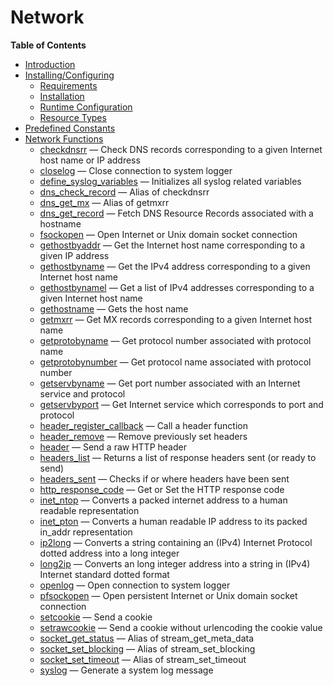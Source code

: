 Network
=======

**Table of Contents**

-   [Introduction](/intro/network.html)
-   [Installing/Configuring](/network/setup.html)
    -   [Requirements](/network/setup.html#Requirements)
    -   [Installation](/network/setup.html#Installation)
    -   [Runtime
        Configuration](/network/setup.html#Runtime%20Configuration)
    -   [Resource Types](/network/setup.html#Resource%20Types)
-   [Predefined Constants](/network/constants.html)
-   [Network Functions](/ref/network.html)
    -   [checkdnsrr](/ref/network.html#checkdnsrr) — Check DNS records
        corresponding to a given Internet host name or IP address
    -   [closelog](/ref/network.html#closelog) — Close connection to
        system logger
    -   [define\_syslog\_variables](/ref/network.html#define_syslog_variables)
        — Initializes all syslog related variables
    -   [dns\_check\_record](/ref/network.html#dns_check_record) — Alias
        of checkdnsrr
    -   [dns\_get\_mx](/ref/network.html#dns_get_mx) — Alias of getmxrr
    -   [dns\_get\_record](/ref/network.html#dns_get_record) — Fetch DNS
        Resource Records associated with a hostname
    -   [fsockopen](/ref/network.html#fsockopen) — Open Internet or Unix
        domain socket connection
    -   [gethostbyaddr](/ref/network.html#gethostbyaddr) — Get the
        Internet host name corresponding to a given IP address
    -   [gethostbyname](/ref/network.html#gethostbyname) — Get the IPv4
        address corresponding to a given Internet host name
    -   [gethostbynamel](/ref/network.html#gethostbynamel) — Get a list
        of IPv4 addresses corresponding to a given Internet host name
    -   [gethostname](/ref/network.html#gethostname) — Gets the host
        name
    -   [getmxrr](/ref/network.html#getmxrr) — Get MX records
        corresponding to a given Internet host name
    -   [getprotobyname](/ref/network.html#getprotobyname) — Get
        protocol number associated with protocol name
    -   [getprotobynumber](/ref/network.html#getprotobynumber) — Get
        protocol name associated with protocol number
    -   [getservbyname](/ref/network.html#getservbyname) — Get port
        number associated with an Internet service and protocol
    -   [getservbyport](/ref/network.html#getservbyport) — Get Internet
        service which corresponds to port and protocol
    -   [header\_register\_callback](/ref/network.html#header_register_callback)
        — Call a header function
    -   [header\_remove](/ref/network.html#header_remove) — Remove
        previously set headers
    -   [header](/ref/network.html#header) — Send a raw HTTP header
    -   [headers\_list](/ref/network.html#headers_list) — Returns a list
        of response headers sent (or ready to send)
    -   [headers\_sent](/ref/network.html#headers_sent) — Checks if or
        where headers have been sent
    -   [http\_response\_code](/ref/network.html#http_response_code) —
        Get or Set the HTTP response code
    -   [inet\_ntop](/ref/network.html#inet_ntop) — Converts a packed
        internet address to a human readable representation
    -   [inet\_pton](/ref/network.html#inet_pton) — Converts a human
        readable IP address to its packed in\_addr representation
    -   [ip2long](/ref/network.html#ip2long) — Converts a string
        containing an (IPv4) Internet Protocol dotted address into a
        long integer
    -   [long2ip](/ref/network.html#long2ip) — Converts an long integer
        address into a string in (IPv4) Internet standard dotted format
    -   [openlog](/ref/network.html#openlog) — Open connection to system
        logger
    -   [pfsockopen](/ref/network.html#pfsockopen) — Open persistent
        Internet or Unix domain socket connection
    -   [setcookie](/ref/network.html#setcookie) — Send a cookie
    -   [setrawcookie](/ref/network.html#setrawcookie) — Send a cookie
        without urlencoding the cookie value
    -   [socket\_get\_status](/ref/network.html#socket_get_status) —
        Alias of stream\_get\_meta\_data
    -   [socket\_set\_blocking](/ref/network.html#socket_set_blocking) —
        Alias of stream\_set\_blocking
    -   [socket\_set\_timeout](/ref/network.html#socket_set_timeout) —
        Alias of stream\_set\_timeout
    -   [syslog](/ref/network.html#syslog) — Generate a system log
        message
